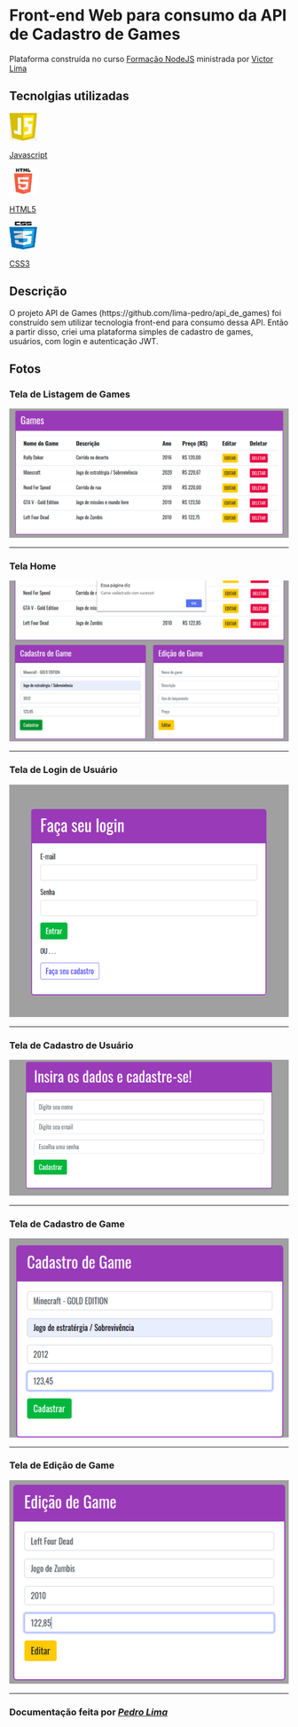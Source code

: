 # Front-end Web para consumo da API de Cadastro de Games
Plataforma construída no curso [Formação NodeJS](https://www.udemy.com/course/formacao-nodejs/) ministrada por [Victor Lima](https://github.com/techtuxbr)

## Tecnolgias utilizadas

<img src="/icons/js_icon_2.png" width="50" height="50"/>

[Javascript](https://developer.mozilla.org/pt-BR/docs/Aprender/JavaScript)

<img src="/icons/html_icon.png" width="50" height="50"/>

[HTML5](https://www.w3schools.com/html/)

<img src="/icons/css_icon.png" width="50" height="50"/>

[CSS3](https://www.w3schools.com/css/)

## Descrição

<P> O projeto API de Games (https://github.com/lima-pedro/api_de_games) foi construído sem utilizar tecnologia front-end para consumo dessa API. Então a partir disso, criei uma plataforma simples de cadastro de games, usuários, com login e autenticação JWT. </p>

## Fotos 

### Tela de Listagem de Games

<img src="/img/listagem_games.png" alt="Tela de listagem de games"/>

<hr />

### Tela Home

<img src="/img/home_geral.png" alt="Tela home"/>

<hr />

### Tela de Login de Usuário

<img src="/img/login.png" alt="Tela de Login"/>

<hr />

### Tela de Cadastro de Usuário

<img src="/img/cadastro_usuario.png" alt="Tela de cadastro de usuário"/>

<hr />

### Tela de Cadastro de Game

<img src="/img/cadastro_game.png" alt="Tela de cadastro de game"/>

<hr />

### Tela de Edição de Game

<img src="/img/edicao_game.png" alt="Tela de edição de game"/>

<hr />

### Documentação feita por [_*Pedro Lima*_](https://www.linkedin.com/in/pedro-lima-832514195/)
